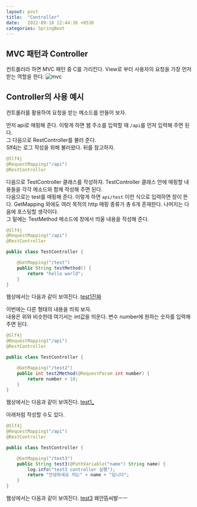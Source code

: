 ```yaml
---
layout: post
title:  "Controller"
date:   2022-09-18 12:44:36 +0530
categories: SpringBoot
---
```

## MVC 패턴과 Controller

컨트롤러라 하면 MVC 패턴 중 C를 가리킨다. View로 부터 사용자의 요청을 가장 먼저 받는 역할을 한다.
![mvc](http://drive.google.com/uc?export=view&id=1Q6Z3-0w5n9vTJjOd6bnboMHwk3jW8IU9)

## Controller의 사용 예시

컨트롤러를 활용하여 요청을 받는 메소드를 만들어 보자.

먼저 api로 매핑해 준다. 이렇게 하면 웹 주소를 입력할 때 ```/api```를 먼저 입력해 주면 된다.   
그 다음으로 RestController를 불러 준다.   
Slf4j는 로그 작성을 위해 불러왔다. 뒤를 참고하자.

```java
@Slf4j
@RequestMapping("/api")
@RestController
```


다음으로 TestController 클래스를 작성하자. TestController 클래스 안에 매핑할 내용들을 각각 메소드와 함께 작성해 주면 된다.    
다음으로는 test를 매핑해 준다. 이렇게 하면 ```api/test``` 이런 식으로 입력하면 창이 뜬다. GetMapping 외에도 여러 목적의 http 매핑 종류가 총 6개 존재한다. 나머지는 다음에 포스팅할 생각이다.    
그 밑에는 TestMethod 메소드에 창에서 띄울 내용을 작성해 준다.

```java
@Slf4j
@RequestMapping("/api")
@RestController

public class TestController {

    @GetMapping("/test")
    public String testMethod() {
        return "hello world";
    }
}
```

웹상에서는 다음과 같이 보여진다.
[test1진짜](http://drive.google.com/uc?export=view&id=1_mwpG25NDXhFu-usouOb-IEqJDC4lqv-)


이번에는 다른 형태의 내용을 띄워 보자.   
내용은 위와 비슷한데 여기서는 int값을 띄운다. 변수 number에 원하는 숫자를 입력해 주면 된다.
```java
@Slf4j
@RequestMapping("/api")
@RestController

public class TestController {

    @GetMapping("/test2")
    public int test2Method(@RequestParam int number) {
        return number + 10;
    }
}
```
웹상에서는 다음과 같이 보여진다.
[test1_](http://drive.google.com/uc?export=view&id=1w8UJxnTjliS-f_sYnqF6S7lUX9sFSghi)


아래처럼 작성할 수도 있다.

```java
@Slf4j
@RequestMapping("/api")
@RestController

public class TestController {

    @GetMapping("/test3")
    public String test3(@PathVariable("name") String name) {
        log.info("test3 controller 실행");
        return "안녕하세요 저는" + name + "입니다";
    }
}
```
웹상에서는 다음과 같이 보여진다.
[test3](http://drive.google.com/uc?export=view&id=1Mf8Ssan8B02Y0BzNOpL9ylNdlEOgf8Ht)
왜안뜸씨발ㅡㅡ